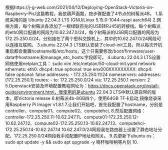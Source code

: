 根据https://j-g-web.com/2021/04/12/Deploying-OpenStack-Victoria-on-Raspberry-Pis/这篇教程，我依葫芦画瓢，按步骤配置了4节点的树莓派4B。
1.系统采用的是 Ubuntu 22.04.3 LTS (GNU/Linux 5.15.0-1044-raspi aarch64)
2.网络方面，每个树莓派各添加了一根绿联百兆的USB转RJ45的转接线。每个树莓派的eth0网口配置的网段为10.62.247.0/24，每个树莓派的USB网口配置的网段为172.25.250.0/24，分别接在了两个思科交换机上，其中的10.62.247.0/24网段可以连接互联网。
3.ubuntu 22.04.3 LTS默认安装了cloud-init工具，所以每次开机重启都会重置hostname和/etc/hosts，这个只需要修改/boot/firmware/user-data中hostname:和manage_etc_hosts:字段即可。
4.ubuntu 22.04.3 LTS设置网络使用netplan工具：
sudo vim /etc/netplan/50-cloud-init.yaml
  network:
    ethernets:
        eth0:
            dhcp4: true
            optional: true
        enx000XXXXXXXXX:
            dhcp4: false
            optional: false
            addresses:
              - 172.25.250.11/24
            nameservers:
              addresses: [172.25.250.1]
            routes:
              - to: 172.25.250.0/24
                via: 172.25.250.1
    version: 2
5.Openstack安装及环境配置教程网址为：https://docs.openstack.org/install-guide/environment.html，我使用的是ubuntu 22.04.3 LTS中默认源自带的版本，即Victoria release
6.树莓派4b-8GB四个，使用64GB TF卡启动,镜像烧录采用Raspberry Pi Imager v1.8.1
7.让我们开始吧，首先我配置了hostname，分别是controller、compute01、compute02、computehci,
8.然后配置网络：controller-172.25.250.11-10.62.247.11、compute01-172.25.250.12-10.62.247.12、compute02-172.25.250.13-10.62.247.13、computehci-172.25.250.14-10.62.247.14
10.62.247.0/24网段我在路由器上设置了静态地址分配，172.25.250.0/24网段我手动配置IP地址和网关。
9.先更新下ubuntu os：
sudo apt update -y && sudo apt upgrade -y
喝杯咖啡稍等片刻
10.
